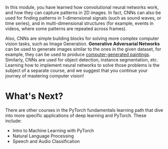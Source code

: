 In this module, you have learned how convolutional neural networks work, and how they can capture patterns in 2D images. In fact, CNNs can also be used for finding patterns in 1-dimensional signals (such as sound waves, or time series), and in multi-dimensional structures (for example, events in videos, where some patterns are repeated across frames).

Also, CNNs are simple building blocks for solving more complex computer vision tasks, such as Image Generation. **Generative Adversarial Networks** can be used to generate images similar to the ones in the given dataset, for example, they can be used to produce [computer-generated paintings](https://soshnikov.com/scienceart/creating-generative-art-using-gan-on-azureml/). Similarly, CNNs are used for object detection, instance segmentation, etc. Learning how to implement neural networks to solve those problems is the subject of a separate course, and we suggest that you continue your journey of mastering computer vision!

# What's Next?

There are other courses in the PyTorch fundamentals learning path that dive into more specific applications of deep learning and PyTorch. These include:

- Intro to Machine Learning with PyTorch
- Natural Language Processing
- Speech and Audio Classification